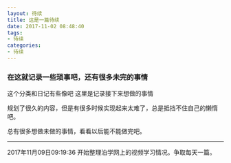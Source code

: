 ```yaml
---
layout: 待续
title: 这是一篇待续
date: 2017-11-02 08:48:40
tags: 
- 待续
categories: 
- 待续
---
```

### 在这就记录一些琐事吧，还有很多未完的事情
这个分类和日记有些像吧 这里是记录接下来想做的事情
<!-- more -->

规划了很久的内容，但是有很多时候实现起来太难了，总是抵挡不住自己的懒惰吧。

总有很多想做未做的事情，看看以后能不能做完吧。

---
2017年11月09日09:19:36
开始整理泊学网上的视频学习情况。争取每天一篇。